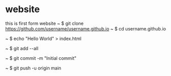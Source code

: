 # website
this is first form website
~ $ git clone https://github.com/username/username.github.io
~ $ cd username.github.io

~ $ echo "Hello World" > index.html

~ $ git add --all

~ $ git commit -m "Initial commit"

~ $ git push -u origin main
